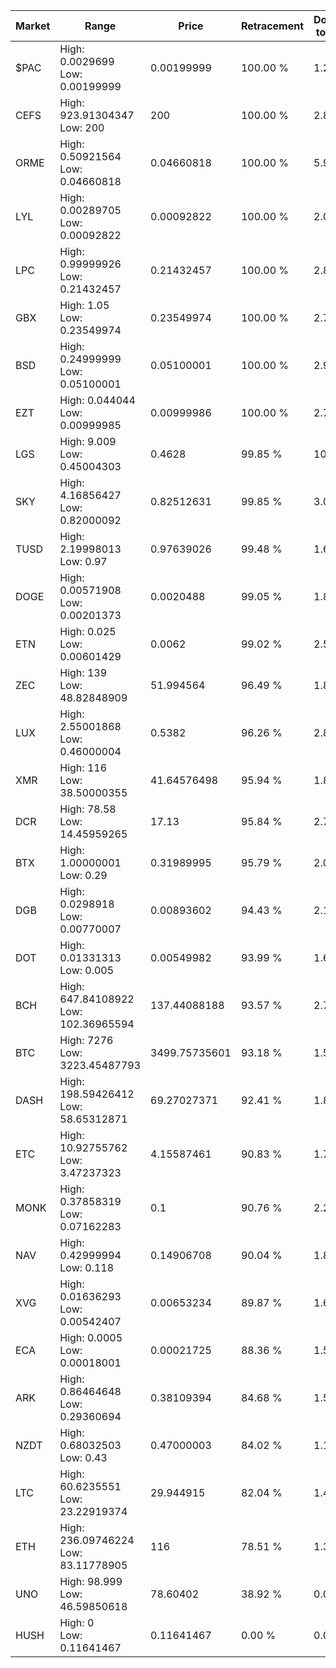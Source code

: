 | Market | Range | Price| Retracement | Doubles to 50% |
| --- | --- | --- | --- | --- |
| $PAC | High: 0.0029699<br />Low: 0.00199999 | 0.00199999 | 100.00 % | 1.24 |
| CEFS | High: 923.91304347<br />Low: 200 | 200 | 100.00 % | 2.81 |
| ORME | High: 0.50921564<br />Low: 0.04660818 | 0.04660818 | 100.00 % | 5.96 |
| LYL | High: 0.00289705<br />Low: 0.00092822 | 0.00092822 | 100.00 % | 2.06 |
| LPC | High: 0.99999926<br />Low: 0.21432457 | 0.21432457 | 100.00 % | 2.83 |
| GBX | High: 1.05<br />Low: 0.23549974 | 0.23549974 | 100.00 % | 2.73 |
| BSD | High: 0.24999999<br />Low: 0.05100001 | 0.05100001 | 100.00 % | 2.95 |
| EZT | High: 0.044044<br />Low: 0.00999985 | 0.00999986 | 100.00 % | 2.70 |
| LGS | High: 9.009<br />Low: 0.45004303 | 0.4628 | 99.85 % | 10.22 |
| SKY | High: 4.16856427<br />Low: 0.82000092 | 0.82512631 | 99.85 % | 3.02 |
| TUSD | High: 2.19998013<br />Low: 0.97 | 0.97639026 | 99.48 % | 1.62 |
| DOGE | High: 0.00571908<br />Low: 0.00201373 | 0.0020488 | 99.05 % | 1.89 |
| ETN | High: 0.025<br />Low: 0.00601429 | 0.0062 | 99.02 % | 2.50 |
| ZEC | High: 139<br />Low: 48.82848909 | 51.994564 | 96.49 % | 1.81 |
| LUX | High: 2.55001868<br />Low: 0.46000004 | 0.5382 | 96.26 % | 2.80 |
| XMR | High: 116<br />Low: 38.50000355 | 41.64576498 | 95.94 % | 1.85 |
| DCR | High: 78.58<br />Low: 14.45959265 | 17.13 | 95.84 % | 2.72 |
| BTX | High: 1.00000001<br />Low: 0.29 | 0.31989995 | 95.79 % | 2.02 |
| DGB | High: 0.0298918<br />Low: 0.00770007 | 0.00893602 | 94.43 % | 2.10 |
| DOT | High: 0.01331313<br />Low: 0.005 | 0.00549982 | 93.99 % | 1.66 |
| BCH | High: 647.84108922<br />Low: 102.36965594 | 137.44088188 | 93.57 % | 2.73 |
| BTC | High: 7276<br />Low: 3223.45487793 | 3499.75735601 | 93.18 % | 1.50 |
| DASH | High: 198.59426412<br />Low: 58.65312871 | 69.27027371 | 92.41 % | 1.86 |
| ETC | High: 10.92755762<br />Low: 3.47237323 | 4.15587461 | 90.83 % | 1.73 |
| MONK | High: 0.37858319<br />Low: 0.07162283 | 0.1 | 90.76 % | 2.25 |
| NAV | High: 0.42999994<br />Low: 0.118 | 0.14906708 | 90.04 % | 1.84 |
| XVG | High: 0.01636293<br />Low: 0.00542407 | 0.00653234 | 89.87 % | 1.67 |
| ECA | High: 0.0005<br />Low: 0.00018001 | 0.00021725 | 88.36 % | 1.57 |
| ARK | High: 0.86464648<br />Low: 0.29360694 | 0.38109394 | 84.68 % | 1.52 |
| NZDT | High: 0.68032503<br />Low: 0.43 | 0.47000003 | 84.02 % | 1.18 |
| LTC | High: 60.6235551<br />Low: 23.22919374 | 29.944915 | 82.04 % | 1.40 |
| ETH | High: 236.09746224<br />Low: 83.11778905 | 116 | 78.51 % | 1.38 |
| UNO | High: 98.999<br />Low: 46.59850618 | 78.60402 | 38.92 % | 0.00 |
| HUSH | High: 0<br />Low: 0.11641467 | 0.11641467 | 0.00 % | 0.00 |
